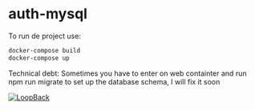 # auth-mysql

To run de project use:
```bash
docker-compose build
docker-compose up
```

Technical debt:
Sometimes you have to enter on web containter and run npm run migrate to set up the database schema, I will fix it soon

[![LoopBack](https://github.com/strongloop/loopback-next/raw/master/docs/site/imgs/branding/Powered-by-LoopBack-Badge-(blue)-@2x.png)](http://loopback.io/)
